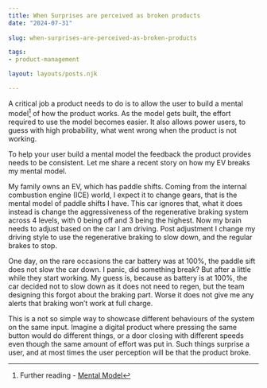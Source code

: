 ```yaml
---
title: When Surprises are perceived as broken products
date: "2024-07-31"
 
slug: when-surprises-are-perceived-as-broken-products

tags: 
- product-management

layout: layouts/posts.njk

--- 
```


A critical job a product needs to do is to allow the user to build a mental model[^1] of how the product works. As the model gets built, the effort required to use the model becomes easier. It also allows power users, to guess with high probability, what went wrong when the product is not working. 

To help your user build a mental model the feedback the product provides needs to be consistent. Let me share a recent story on how my EV breaks my mental model. 

My family owns an EV, which has paddle shifts. Coming from the internal combustion engine (ICE) world, I expect it to change gears, that is the mental model of paddle shifts I have. This car ignores that, what it does instead is change the aggressiveness of the regenerative braking system across 4 levels, with 0 being off and 3 being the highest. Now my brain needs to adjust based on the car I am driving. Post adjustment I change my driving style to use the regenerative braking to slow down, and the regular brakes to stop. 

One day, on the rare occasions the car battery was at 100%, the paddle sift does not slow the car down. I panic, did something break? But after a little while they start working. My guess is, because as battery is at 100%, the car decided not to slow down as it does not need to regen, but the team designing this forgot about the braking part. Worse it does not give me any alerts that braking won’t work at full charge.

This is a not so simple way to showcase different behaviours of the system on the same input. Imagine a digital product where pressing the same button would do different things, or a door closing with different speeds even though the same amount of effort was put in. Such things surprise a user, and at most times the user perception will be that the product broke.

[^1]: Further reading - [Mental Model](https://lawsofux.com/mental-model/)

